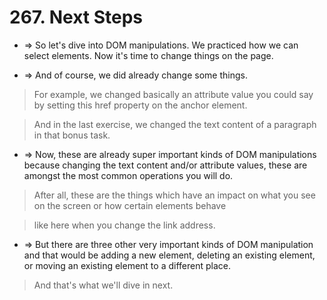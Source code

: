 # 267. Next Steps

- => So let's dive into DOM manipulations. We practiced how we can select elements. Now it's time to change things on the page.

- => And of course, we did already change some things.

> For example, we changed basically an attribute value you could say by setting this href property on the anchor element.

> And in the last exercise, we changed the text content of a paragraph in that bonus task.

- => Now, these are already super important kinds of DOM manipulations because changing the text content and/or attribute values, these are amongst the most common operations you will do.

> After all, these are the things which have an impact on what you see on the screen or how certain elements behave

> like here when you change the link address.

- => But there are three other very important kinds of DOM manipulation and that would be adding a new element, deleting an existing element, or moving an existing element to a different place.

> And that's what we'll dive in next.
